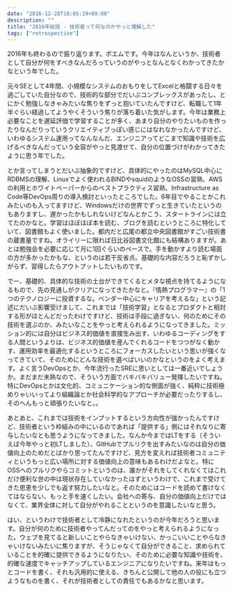 ```yaml
---
date: "2016-12-28T18:05:19+09:00"
description: ""
title: "2016年総括 - 技術者って何なのかやっと理解した"
tags: ["retrospective"]
---
```


2016年も終わるので振り返ります。ポエムです。今年はなんというか、技術者として自分が何をすべきなんだろっていうのがやっとなんとなくわかってきたかなという年でした。

元々SEとして4年間、小規模なシステムのおもりをしてExcelと格闘する日々を過ごしていた自分なので、技術的な部分でだいぶコンプレックスがあったし、とにかく勉強しなきゃみたいな焦りをずっと抱いていたんですけど、転職して1年半ぐらい経過してようやくそういう焦りが落ち着いた気がします。今年は業務上必要なことを遅延評価で学習することが多く、あまり自分のやりたいものを作ったりなんだりっていうクリエイティブっぽい感じにはなれなかったんですけど、いわゆるシステム運用ってなんなんだ、エンジニアってどこまで知識や技術を広げるべきなんだっていう全容がやっと見渡せて、自分の位置づけがわかってきたように思う年でした。

とか言ってしまうとだいぶ抽象的ですけど、具体的にやったのはMySQL中心にRDBMSの理解、Linuxでよく使われるBINDやsquidのようなOSSの習熟、AWSの利用とホワイトペーパーからのベストプラクティス習熟、Infrastructure as Code等DevOps周りの導入検討といったところでした。6年目でやることかこれみたいのも入ってますけど、Windowsだけの世界でずっと生きていたというのもありますし、遅かったかもしれないけどなんとかこう、スタートラインには立てたのかなと。学習はほぼほぼ本を読む、ブログを読むというところに特化していて、図書館もよく使いました。都内だと広尾の都立中央図書館がすごい技術書の蔵書量ですね。オライリーに限れば日比谷図書文化館にも結構ありますが。あとは勉強会を必要に応じて月に1回ぐらいのペースで。手を動かすより読む場面の方が多かったかもな、というのは若干反省点。基礎的な内容だろうと恥ずかしがらず、習得したらアウトプットしたいものです。

でー、基礎的、具体的な技術の土台ができてくるとメタな視点を持てるようになるもので、先の見通しがクリアになってきたかなと。『情熱プログラマー』の「1つのテクノロジーに投資するな。ベンダー中心にキャリアを考えるな」という記述にだいぶ影響受けまして、これまでは「技術学習」となるとプロダクトと相対する形がほとんどだったわけですけど、技術は手段に過ぎない、何のためにその技術を選ぶのか、みたいなことをやっと考えられるようになってきました。ミッション的には自分はビジネス的価値を直接生み出す、いわゆるコーディングをする人間というよりは、ビジネス的価値を産んでくれるコードをつつがなく動かす、運用効率を最適化するというところにフォーカスしたいという思いが強くなってきていて、そのためにどんな技術を選べばいいのかなというのをよく考えます。よく言うDevOpsとか、今年流行ったSREに思いとしては一番近いでしょうか。まだまだ未熟なので、そういう方面でバキバキバリュー発揮したいですね。特にDevOpsとかは文化的、コミュニケーション的な側面が強く、純粋に技術極めりゃいいってより組織論とか社会科学的なアプローチが必要だったりするし、そのへんもっと頑張りたいなと。。

あとあと、これまでは技術をインプットするという方向性が強かったんですけど、技術者という枠組みの中にいるのであれば「提供する」側にはそれなりに寄与したいなとも思うようになってきました。なんか今まではLTをする（そういえば今年やっと初LTしました）、GitHubでプルリクを出すみたいなのは自分の価値向上のためだとばかり思ってたんですけど、見方を変えれば技術者コミュニティというもっと広い場所に対する価値向上の意味もあるわけだよなと。特にOSSへのプルリクやらコミットというのは、誰かがそれをしてくれなくてはこれだけ便利な世の中は現状存在していなかったはずというわけで、これまで受けてきた恩恵を少しでも返す努力したいなと。そのためにはコードを読めて書けなくてはならない、もっと手を速くしたい。会社への寄与、自分の価値向上だけではなくて、業界全体に対して自分がやれることというのを意識したいなと思う。

はい、というわけで技術者として冷静になれたというのが今年だろうと思います。自分が何のために技術者やってんだってのをやっと考えられるようになった。ウェブを見てると新しいことやらなきゃいけない、かっこいいことやらなきゃいけないみたいに焦りますが、そうじゃなくて自分ができること、求められていることを的確に提供できるようになりたい、そのために必要な知識や技術を、的確な速度でキャッチアップしているエンジニアになりたいですね。来年はもっとコードを書く、それも汎用的に使える、きちんと公開して他の人の役にも立つようなものを書く、それが技術者としての責任でもあるかなと思います。

